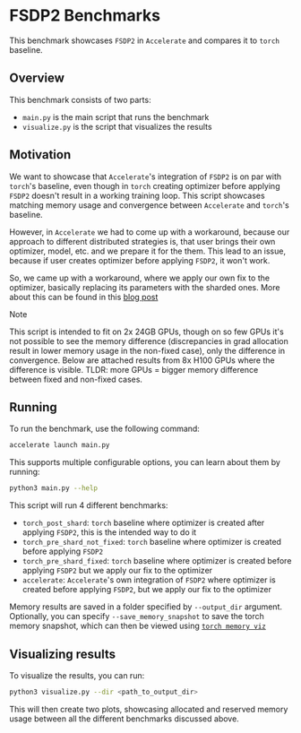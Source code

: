 # FSDP2 Benchmarks

This benchmark showcases `FSDP2` in `Accelerate` and compares it to `torch` baseline.

## Overview

This benchmark consists of two parts:
- `main.py` is the main script that runs the benchmark
- `visualize.py` is the script that visualizes the results

## Motivation

We want to showcase that `Accelerate`'s integration of `FSDP2` is on par with `torch`'s baseline, even though in `torch` creating optimizer before applying `FSDP2` doesn't result in a working training loop.
This script showcases matching memory usage and convergence between `Accelerate` and `torch`'s baseline.

However, in `Accelerate` we had to come up with a workaround, because our approach to different distributed strategies is, that user brings their own optimizer, model, etc. and we prepare it for the them. This lead to an issue, because if user creates optimizer before applying `FSDP2`, it won't work.

So, we came up with a workaround, where we apply our own fix to the optimizer, basically replacing its parameters with the sharded ones. More about this can be found in this [blog post](TODO)

> [!NOTE]
> This script is intended to fit on 2x 24GB GPUs, though on so few GPUs it's not possible to see the memory difference (discrepancies in grad allocation result in lower memory usage in the non-fixed case), only the difference in convergence. Below are attached results from 8x H100 GPUs where the difference is visible.
> TLDR: more GPUs = bigger memory difference between fixed and non-fixed cases.

## Running

To run the benchmark, use the following command:

```bash
accelerate launch main.py
```

This supports multiple configurable options, you can learn about them by running:
```bash
python3 main.py --help
```

This script will run 4 different benchmarks:
- `torch_post_shard`: `torch` baseline where optimizer is created after applying `FSDP2`, this is the intended way to do it
- `torch_pre_shard_not_fixed`: `torch` baseline where optimizer is created before applying `FSDP2`
- `torch_pre_shard_fixed`: `torch` baseline where optimizer is created before applying `FSDP2` but we apply our fix to the optimizer
- `accelerate`: `Accelerate`'s own integration of `FSDP2` where optimizer is created before applying `FSDP2`, but we apply our fix to the optimizer

Memory results are saved in a folder specified by `--output_dir` argument.
Optionally, you can specify `--save_memory_snapshot` to save the torch memory snapshot, which can then be viewed using [`torch memory viz`](https://pytorch.org/memory_viz)

## Visualizing results

To visualize the results, you can run:

```bash
python3 visualize.py --dir <path_to_output_dir>
```

This will then create two plots, showcasing allocated and reserved memory usage between all the different benchmarks discussed above.




